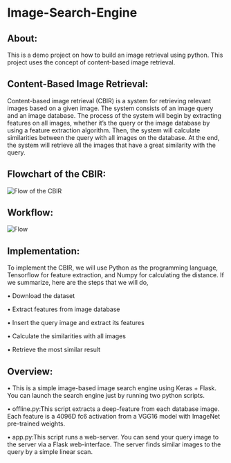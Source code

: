 # Image-Search-Engine
## About:
This is a demo project on how to build an image retrieval using python. This project uses the concept of content-based image retrieval.

## Content-Based Image Retrieval:
Content-based image retrieval (CBIR) is a system for retrieving relevant images based on a given image. The system consists of an image query and an image database.
The process of the system will begin by extracting features on all images, whether it’s the query or the image database by using a feature extraction algorithm. Then, the system will calculate similarities between the query with all images on the database. At the end, the system will retrieve all the images that have a great similarity with the query.

## Flowchart of the CBIR:
![Flow of the CBIR](https://user-images.githubusercontent.com/78821357/135757973-9ac4193b-ece0-409b-80f8-14e414360e9a.JPG)

## Workflow:
![Flow](https://user-images.githubusercontent.com/78821357/135760220-2738ace9-3ca1-4d23-a046-4d5e35a7d970.JPG)

## Implementation:
To implement the CBIR, we will use Python as the programming language, Tensorflow for feature extraction, and Numpy for calculating the distance. If we summarize, here are the steps that we will do,

• Download the dataset

• Extract features from image database

• Insert the query image and extract its features

• Calculate the similarities with all images

• Retrieve the most similar result

## Overview:
• This is a simple image-based image search engine using Keras + Flask. You can launch the search engine just by running two python scripts.

• offline.py:This script extracts a deep-feature from each database image. Each feature is a 4096D fc6 activation from a VGG16 model with ImageNet pre-trained weights.

• app.py:This script runs a web-server. You can send your query image to the server via a Flask web-interface. The server finds similar images to the query by a simple linear scan.
